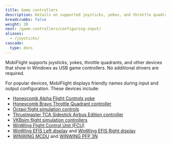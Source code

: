 ```yaml
---
title: Game controllers
description: Details on supported joysticks, yokes, and throttle quadrants, and how to use them with MobiFlight.
breadcrumbs: false
weight: 30
next: /game-controllers/configuring-input/
aliases:
  - /joysticks/
cascade:
  type: docs
---
```


MobiFlight supports joysticks, yokes, throttle quadrants, and other devices that show in Windows as USB game controllers. No additional drivers are required.

For popular devices, MobiFlight displays friendly names during input and output configuration. These devices include:

- [Honeycomb Alpha Flight Controls yoke](https://flyhoneycomb.com/products/alpha-flight-controls)
- [Honeycomb Bravo Throttle Quadrant controller](https://flyhoneycomb.com/collections/hardware/products/bravo-throttle-quadrant)
- [Octavi flight simulation controls](https://www.octavi.net/)
- [Thrustmaster TCA Sidestick Airbus Edition controller](https://www.thrustmaster.com/en-us/products/tca-sidestick-airbus-edition/)
- [VKBsim flight simulation controllers](https://www.vkbcontrollers.com/)
- [WinWing Flight Control Unit (FCU)](https://us.winwingsim.com/view/goods-details.html?id=550)
- [WinWing EFIS Left display](https://us.winwingsim.com/view/goods-details.html?id=845) and [WinWing EFIS Right display](https://us.winwingsim.com/view/goods-details.html?id=865)
- [WINWING MCDU](https://us.winwingsim.com/view/goods-details.html?id=945) and [WINWING PFP 3N](https://us.winwingsim.com/view/goods-details.html?id=965)
